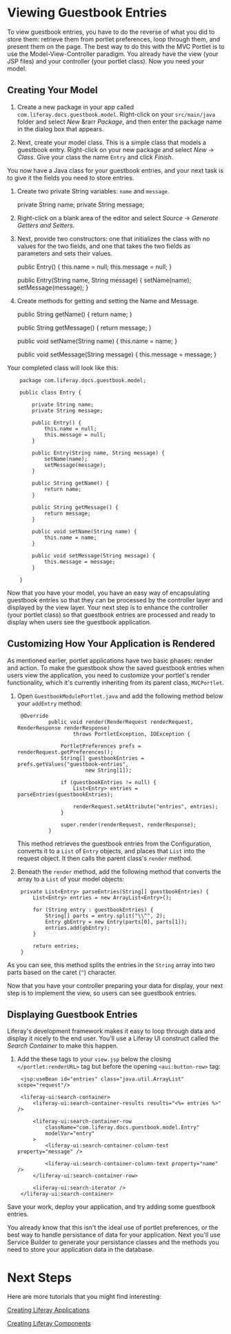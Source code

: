 # Viewing Guestbook Entries [](id=viewing-guestbook-entries)

To view guestbook entries, you have to do the reverse of what you did to store
them: retrieve them from portlet preferences, loop through them, and present
them on the page. The best way to do this with the MVC Portlet is to use the
Model-View-Controller paradigm. You already have the view (your JSP files) and
your controller (your portlet class). Now you need your model.

## Creating Your Model [](id=creating-your-model)

1. Create a new package in your app called `com.liferay.docs.guestbook.model`.
   Right-click on your `src/main/java` folder and select *New* &rarr *Package*, and then enter the package name in the dialog box that appears.

2. Next, create your model class. This is a simple class that models a
   guestbook entry. Right-click on your new package and select *New* &rarr;
   *Class*. Give your class the name `Entry` and click *Finish*.

You now have a Java class for your guestbook entries, and your next task is to
give it the fields you need to store entries.

1. Create two private String variables: `name` and `message`.
    
	private String name;
    private String message;

2. Right-click on a blank area of the editor and select *Source* &rarr;
   *Generate Getters and Setters*.

3. Next, provide two constructors: one that initializes the class with no
   values for the two fields, and one that takes the two fields as parameters
   and sets their values.
   
   public Entry() {
       this.name = null;
       this.message = null;
   }

   public Entry(String name, String message) {
       setName(name);
       setMessage(message);
   }
   
4. Create methods for getting and setting the Name and Message.

    public String getName() {
        return name;
    }

    public String getMessage() {
        return message;
    }

    public void setName(String name) {
        this.name = name;
    }

    public void setMessage(String message) {
        this.message = message;
    }
   
Your completed class will look like this:

        package com.liferay.docs.guestbook.model;

        public class Entry {

            private String name;
            private String message;

            public Entry() {
                this.name = null;
                this.message = null;
            }

            public Entry(String name, String message) {
                setName(name);
                setMessage(message);
            }

            public String getName() {
                return name;
            }

            public String getMessage() {
                return message;
            }

            public void setName(String name) {
                this.name = name;
            }

            public void setMessage(String message) {
                this.message = message;
            }

        }

Now that you have your model, you have an easy way of encapsulating guestbook
entries so that they can be processed by the controller layer and displayed by
the view layer. Your next step is to enhance the controller (your portlet
class) so that guestbook entries are processed and ready to display when users
see the guestbook application.

## Customizing How Your Application is Rendered [](id=customizing-how-your-application-is-rendered)

As mentioned earlier, portlet applications have two basic phases: render and
action. To make the guestbook show the saved guestbook entries when users view
the application, you need to customize your portlet's render functionality,
which it's currently inheriting from its parent class, `MVCPortlet`.

1. Open `GuestbookModulePortlet.java` and add the following method below your
   `addEntry` method:

		@Override
		         public void render(RenderRequest renderRequest, RenderResponse renderResponse)
		                 throws PortletException, IOException {
		 
		             PortletPreferences prefs = renderRequest.getPreferences();
		             String[] guestbookEntries = prefs.getValues("guestbook-entries",
		                     new String[1]);
		 
		             if (guestbookEntries != null) {
		                 List<Entry> entries = parseEntries(guestbookEntries);
		 
		                 renderRequest.setAttribute("entries", entries);
		             }
		 
		             super.render(renderRequest, renderResponse);
		         }

    This method retrieves the guestbook entries from the Configuration, 
	converts it to a `List` of `Entry` objects, and places that
    `List` into the request object. It then calls the parent class's `render`
    method.

2. Beneath the `render` method, add the following method that converts the
   array to a `List` of your model objects:

        private List<Entry> parseEntries(String[] guestbookEntries) {
            List<Entry> entries = new ArrayList<Entry>();

            for (String entry : guestbookEntries) {
                String[] parts = entry.split("\\^", 2);
                Entry gbEntry = new Entry(parts[0], parts[1]);
                entries.add(gbEntry);
            }

            return entries;
        }

As you can see, this method splits the entries in the `String` array into two
parts based on the caret (`^`) character.

Now that you have your controller preparing your data for display, your next
step is to implement the view, so users can see guestbook entries.

## Displaying Guestbook Entries [](id=displaying-guestbook-entries)

Liferay's development framework makes it easy to loop through data and display
it nicely to the end user. You'll use a Liferay UI construct called the *Search
Container* to make this happen.

1. Add the these tags to your `view.jsp` below the closing
   `</portlet:renderURL>` tag but before the opening `<aui:button-row>` tag:

        <jsp:useBean id="entries" class="java.util.ArrayList" scope="request"/>

        <liferay-ui:search-container>
            <liferay-ui:search-container-results results="<%= entries %>" />

            <liferay-ui:search-container-row
                className="com.liferay.docs.guestbook.model.Entry"
                modelVar="entry"
            >
                <liferay-ui:search-container-column-text property="message" />

                <liferay-ui:search-container-column-text property="name" />
            </liferay-ui:search-container-row>

            <liferay-ui:search-iterator />
        </liferay-ui:search-container>

Save your work, deploy your application, and try adding some guestbook entries.

You already know that this isn't the ideal use of portlet preferences, or the 
best way to handle persistance of data for your application. Next you'll use Service Builder to generate your persistance classes and the methods you need to store your application data in the database.

# Next Steps [](id=next-steps)

Here are more tutorials that you might find interesting:

[Creating Liferay Applications](/develop/tutorials/-/knowledge_base/7-0/creating-liferay-applications)

[Creating Liferay Components](/develop/tutorials/-/knowledge_base/7-0/creating-liferay-components)

